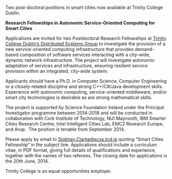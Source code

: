 <html><body><p>Two post-doctoral positions in smart cities now available at Trinity College Dublin.

<!--more-->

<strong>Research Fellowships in Autonomic Service-Oriented Computing for Smart Cities</strong>

Applications are invited for two Postdoctoral Research Fellowships at <a href="http://www.dsg.cs.tcd.ie/" target="_blank">Trinity College Dublin’s Distributed Systems Group</a> to investigate the provision of a new service-oriented computing infrastructure that provides demand-based composition of software services interacting with a city-wide, dynamic network infrastructure. The project will investigate autonomic adaptation of services and infrastructure, ensuring resilient service provision within an integrated, city-wide system.

Applicants should have a Ph.D. in Computer Science, Computer Engineering or a closely-related discipline and strong C++/C#/Java development skills. Experience with autonomic computing, service-oriented middleware, and/or smart city technologies is desirable as are strong mathematical skills.

The project is supported by Science Foundation Ireland under the Principal Investigator programme between 2014-2018 and will be conducted in collaboration with Cork Institute of Technology, NUI Maynooth, IBM Smarter Cities Research Centre, Intel Intelligent Cities Lab, EMC2 Research Europe, and Arup.  The position is tenable from September 2014.

Please apply by email to <a href="mailto:Siobhan.Clarke@scss.tcd.ie">Siobhan.Clarke@scss.tcd.ie</a> quoting “Smart Cities Fellowship” in the subject line. Applications should include a curriculum vitae, in PDF format, giving full details of qualifications and experience, together with the names of two referees. The closing date for applications is the 20th June, 2014.

Trinity College is an equal opportunities employer.

 </p></body></html>